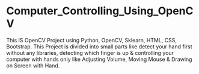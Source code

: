 # Computer_Controlling_Using_OpenCV
This IS OpenCV Project using Python, OpenCV, Sklearn, HTML, CSS, Bootstrap. This Project is divided into small parts like detect your hand first without any libraries, detecting which finger is up &amp; controlling your computer with hands only like Adjusting Volume, Moving Mouse &amp; Drawing on Screen with Hand.
